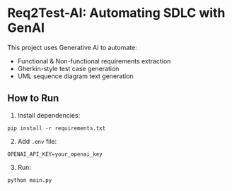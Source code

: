 # Req2Test-AI: Automating SDLC with GenAI

This project uses Generative AI to automate:
- Functional & Non-functional requirements extraction
- Gherkin-style test case generation
- UML sequence diagram text generation

## How to Run

1. Install dependencies:
```
pip install -r requirements.txt
```

2. Add `.env` file:
```
OPENAI_API_KEY=your_openai_key
```

3. Run:
```
python main.py
```
